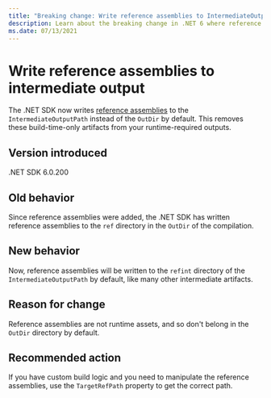 ```yaml
---
title: "Breaking change: Write reference assemblies to IntermediateOutputPath"
description: Learn about the breaking change in .NET 6 where reference assemblies are written to the IntermediateOutputPath by default.
ms.date: 07/13/2021
---
```

# Write reference assemblies to intermediate output

The .NET SDK now writes [reference assemblies](https://docs.microsoft.com/dotnet/standard/assembly/reference-assemblies) to the `IntermediateOutputPath` instead of the `OutDir` by default. This removes these build-time-only artifacts from your runtime-required outputs.

## Version **introduced**

.NET SDK 6.0.200

## Old behavior

Since reference assemblies were added, the .NET SDK has written reference assemblies to the `ref` directory in the `OutDir` of the compilation.

## New behavior

Now, reference assemblies will be written to the `refint` directory of the `IntermediateOutputPath` by default, like many other intermediate artifacts.

## Reason for change

Reference assemblies are not runtime assets, and so don't belong in the `OutDir` directory by default.

## Recommended action

If you have custom build logic and you need to manipulate the reference assemblies, use the `TargetRefPath` property to get the correct path.

